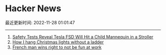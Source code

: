 # Hacker News

最近更新时间: 2022-11-28 01:01:47

--- 
1. [Safety Tests Reveal Tesla FSD Will Hit a Child Mannequin in a Stroller](https://dawnproject.com/safety-tests-reveal-that-tesla-full-self-driving-software-will-repeatedly-hit-a-child-mannequin-in-a-stroller/) 
2. [How I hang Christmas lights without a ladder](https://imgur.com/a/fVySUB2) 
3. [French man wins right to not be fun at work](https://www.washingtonpost.com/world/2022/11/27/france-man-fired-company-drinking-culture/) 

